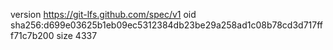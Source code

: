 version https://git-lfs.github.com/spec/v1
oid sha256:d699e03625b1eb09ec5312384db23be29a258ad1c08b78cd3d717fff71c7b200
size 4337
